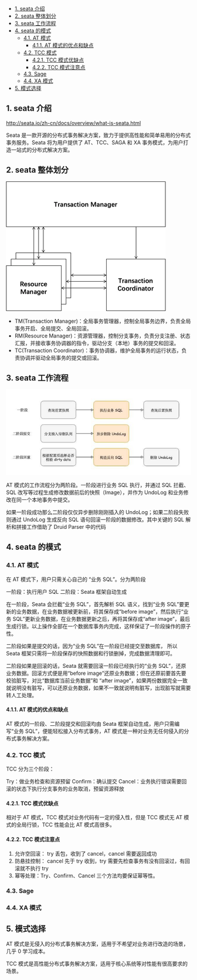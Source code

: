 <!-- @import "[TOC]" {cmd="toc" depthFrom=1 depthTo=6 orderedList=false} -->

<!-- code_chunk_output -->

- [1. seata 介绍](#1-seata-介绍)
- [2. seata 整体划分](#2-seata-整体划分)
- [3. seata 工作流程](#3-seata-工作流程)
- [4. seata 的模式](#4-seata-的模式)
  - [4.1. AT 模式](#41-at-模式)
    - [4.1.1. AT 模式的优点和缺点](#411-at-模式的优点和缺点)
  - [4.2. TCC 模式](#42-tcc-模式)
    - [4.2.1. TCC 模式优缺点](#421-tcc-模式优缺点)
    - [4.2.2. TCC 模式注意点](#422-tcc-模式注意点)
  - [4.3. Sage](#43-sage)
  - [4.4. XA 模式](#44-xa-模式)
- [5. 模式选择](#5-模式选择)

<!-- /code_chunk_output -->

## 1. seata 介绍

http://seata.io/zh-cn/docs/overview/what-is-seata.html

Seata 是一款开源的分布式事务解决方案，致力于提供高性能和简单易用的分布式事务服务。Seata 将为用户提供了 AT、TCC、SAGA 和 XA 事务模式，为用户打造一站式的分布式解决方案。

## 2. seata 整体划分

![seata](seata.webp)

- TM(Transaction Manager)：全局事务管理器，控制全局事务边界，负责全局事务开启、全局提交、全局回滚。
- RM(Resource Manager)：资源管理器，控制分支事务，负责分支注册、状态汇报，并接收事务协调器的指令，驱动分支（本地）事务的提交和回滚。
- TC(Transaction Coordinator)：事务协调器，维护全局事务的运行状态，负责协调并驱动全局事务的提交或回滚。

## 3. seata 工作流程

![seata1](seata1.jpg)

AT 模式的工作流程分为两阶段。一阶段进行业务 SQL 执行，并通过 SQL 拦截、SQL 改写等过程生成修改数据前后的快照（Image），并作为 UndoLog 和业务修改在同一个本地事务中提交。

如果一阶段成功那么二阶段仅仅异步删除刚刚插入的 UndoLog；如果二阶段失败则通过 UndoLog 生成反向 SQL 语句回滚一阶段的数据修改。其中关键的 SQL 解析和拼接工作借助了 Druid Parser 中的代码

## 4. seata 的模式

### 4.1. AT 模式

在 AT 模式下，用户只需关心自己的 “业务 SQL”。分为两阶段

一阶段：执行用户 SQL
二阶段：Seata 框架自动生成

在一阶段，Seata 会拦截“业务 SQL”，首先解析 SQL 语义，找到“业务 SQL”要更新的业务数据，在业务数据被更新前，将其保存成“before image”，然后执行“业务 SQL”更新业务数据，在业务数据更新之后，再将其保存成“after image”，最后生成行锁。以上操作全部在一个数据库事务内完成，这样保证了一阶段操作的原子性。

二阶段如果是提交的话，因为“业务 SQL”在一阶段已经提交至数据库， 所以 Seata 框架只需将一阶段保存的快照数据和行锁删掉，完成数据清理即可。

二阶段如果是回滚的话，Seata 就需要回滚一阶段已经执行的“业务 SQL”，还原业务数据。回滚方式便是用“before image”还原业务数据；但在还原前要首先要校验脏写，对比“数据库当前业务数据”和 “after image”，如果两份数据完全一致就说明没有脏写，可以还原业务数据，如果不一致就说明有脏写，出现脏写就需要转人工处理。

#### 4.1.1. AT 模式的优点和缺点

AT 模式的一阶段、二阶段提交和回滚均由 Seata 框架自动生成，用户只需编写“业务 SQL”，便能轻松接入分布式事务，AT 模式是一种对业务无任何侵入的分布式事务解决方案。

### 4.2. TCC 模式

TCC 分为三个阶段：

Try：做业务检查和资源预留
Confirm：确认提交
Cancel：业务执行错误需要回滚的状态下执行分支事务的业务取消，预留资源释放

#### 4.2.1. TCC 模式优缺点

相对于 AT 模式，TCC 模式对业务代码有一定的侵入性，但是 TCC 模式无 AT 模式的全局行锁，TCC 性能会比 AT 模式高很多。

#### 4.2.2. TCC 模式注意点

1. 允许空回滚： try 丢包，收到了 cancel，cancel 需要返回成功
2. 防悬挂控制： cancel 先于 try 收到，try 需要先检查事务有没有回滚过，有回滚就不执行 try
3. 幂等处理：Try、Confirm、Cancel 三个方法均要保证幂等性。

### 4.3. Sage

### 4.4. XA 模式

## 5. 模式选择

AT 模式是无侵入的分布式事务解决方案，适用于不希望对业务进行改造的场景，几乎 0 学习成本。

TCC 模式是高性能分布式事务解决方案，适用于核心系统等对性能有很高要求的场景。
